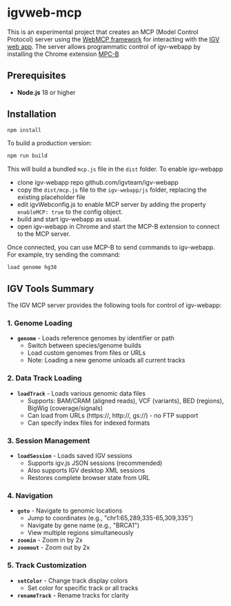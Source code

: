 # igvweb-mcp

This is an experimental project that creates an MCP (Model Control Protocol) server using
the [WebMCP framework](https://github.com/webmachinelearning/webmcp) for interacting with
the [IGV web app](https://github.com/igvteam/igv-webapp). The server allows programmatic control of igv-webapp
by installing the Chrome
extension [MPC-B](https://chromewebstore.google.com/detail/mcp-b-extension/daohopfhkdelnpemnhlekblhnikhdhfa)

## Prerequisites

- **Node.js** 18 or higher

## Installation

```bash
npm install
``` 

To build a production version:

```bash
npm run build
```

This will build a bundled `mcp.js` file in the `dist` folder. To enable igv-webapp

* clone igv-webapp repo github.com/igvteam/igv-webapp
* copy the `dist/mcp.js` file to the `igv-webapp/js` folder, replacing the existing placeholder file
* edit igvWebconfig.js to enable MCP server by adding the property `enableMCP: true` to the config object.
* build and start igv-webapp as usual.
* open igv-webapp in Chrome and start the MCP-B extension to connect to the MCP server.

Once connected, you can use MCP-B to send commands to igv-webapp. For example, try sending the command:

```
load genome hg38
```

##  IGV Tools Summary

The IGV MCP server provides the following tools for control of igv-webapp:

### **1. Genome Loading**

- **`genome`** - Loads reference genomes by identifier or path
    - Switch between species/genome builds
    - Load custom genomes from files or URLs
    - Note: Loading a new genome unloads all current tracks

### **2. Data Track Loading**

- **`loadTrack`** - Loads various genomic data files
    - Supports: BAM/CRAM (aligned reads), VCF (variants), BED (regions), BigWig (coverage/signals)
    - Can load from URLs (https://, http://, gs://) - no FTP support
    - Can specify index files for indexed formats

### **3. Session Management**

- **`loadSession`** - Loads saved IGV sessions
    - Supports igv.js JSON sessions (recommended)
    - Also supports IGV desktop XML sessions
    - Restores complete browser state from URL

### **4. Navigation**

- **`goto`** - Navigate to genomic locations
    - Jump to coordinates (e.g., "chr1:65,289,335-65,309,335")
    - Navigate by gene name (e.g., "BRCA1")
    - View multiple regions simultaneously
- **`zoomin`** - Zoom in by 2x
- **`zoomout`** - Zoom out by 2x

### **5. Track Customization**

- **`setColor`** - Change track display colors
    - Set color for specific track or all tracks
- **`renameTrack`** - Rename tracks for clarity


